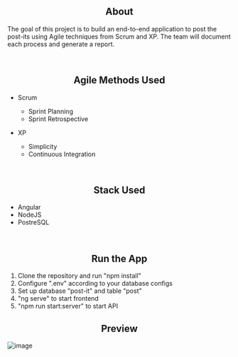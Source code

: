 <h2 align="center"> About </h2>
<p> The goal of this project is to build an end-to-end application to post the post-its using Agile techniques from Scrum and XP. The team will document each process and generate a report. </p>
<br>

<h2 align="center"> Agile Methods Used </h2>

- Scrum
  - Sprint Planning
  - Sprint Retrospective

- XP
  - Simplicity
  - Continuous Integration

<br>

<h2 align="center"> Stack Used </h2>

- Angular
- NodeJS
- PostreSQL

<br>

<h2 align="center"> Run the App </h2>

1. Clone the repository and run "npm install"
2. Configure ".env" according to your database configs
3. Set up database "post-it" and table "post"
4. "ng serve" to start frontend
5. "npm run start:server" to start API

<h2 align="center"> Preview </h2>

![image](https://github.com/devarthurmiranda/Post-It-App/assets/83318673/cfd019a4-929c-4276-b3f5-0699e3c19b6a)
